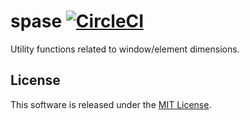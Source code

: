 # spase [![CircleCI](https://circleci.com/gh/andrewscwei/spase.svg?style=svg)](https://circleci.com/gh/andrewscwei/spase)

Utility functions related to window/element dimensions.


## License

This software is released under the [MIT License](http://opensource.org/licenses/MIT).
